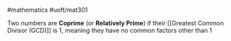 #mathematics 
#uoft/mat301 

Two numbers are **Coprime** (or **Relatively Prime**) if their [[Greatest Common Divisor (GCD)]] is $1$, meaning they have no common factors other than $1$